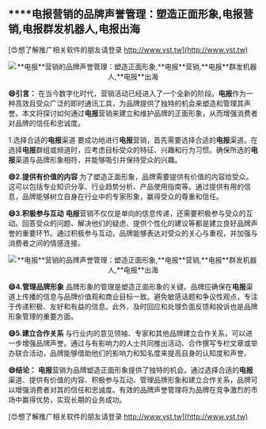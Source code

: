 ## ****电报**营销的品牌声誉管理：塑造正面形象,**电报**营销,**电报**群发机器人,**电报**出海**

[😍想了解推广相关软件的朋友请登录 http://www.vst.tw](http://www.vst.tw)

 <center><img src="https://vst.tw/MP4/tuiguang/png/0.png" alt="**电报**营销的品牌声誉管理：塑造正面形象,**电报**营销,**电报**群发机器人,**电报**出海"></center>

**😄引言：**
在当今数字化时代，营销活动已经进入了一个全新的阶段。**电报**作为一种高效且受众广泛的即时通讯工具，为品牌提供了独特的机会来塑造和管理其声誉。本文将探讨如何通过**电报**营销来建立和维护品牌的正面形象，从而增强消费者对品牌的信任和忠诚度。

1.选择合适的**电报**渠道
要成功地进行**电报**营销，首先需要选择合适的**电报**渠道。在选择**电报**群组或频道时，应考虑目标受众的特征、兴趣和行为习惯。确保所选的**电报**渠道与品牌形象相符，并能够吸引并保持受众的兴趣。

**😄2.提供有价值的内容**
为了塑造正面形象，品牌需要提供有价值的内容给受众。这可以包括专业知识分享、行业趋势分析、产品使用指南等。通过提供有用的信息，品牌能够树立自身在行业中的专家形象，赢得受众的尊重和信任。

**😄3.积极参与互动**
**电报**营销不仅仅是单向的信息传递，还需要积极参与受众的互动。回答受众的问题、解决他们的疑虑、提供个性化的建议等都是建立良好品牌声誉的重要环节。通过积极参与互动，品牌能够表达对受众的关心与重视，并加强与消费者之间的情感连接。

 <center><img src="https://vst.tw/MP4/tuiguang/png/2.png" alt="**电报**营销的品牌声誉管理：塑造正面形象,**电报**营销,**电报**群发机器人,**电报**出海"></center>

**😄4.管理品牌形象**
品牌形象的管理是塑造正面形象的关键。品牌应确保在**电报**渠道上传播的信息与品牌价值观和商业目标一致。避免敏感话题和争议性观点，专注于传递积极、友好和有益的信息。此外，及时回应和处理负面反馈和投诉也是品牌形象管理的重要方面。

**😄5.建立合作关系**
与行业内的意见领袖、专家和其他品牌建立合作关系，可以进一步增强品牌声誉。通过与有影响力的人士共同推出活动、合作撰写专栏文章或举办联合活动，品牌能够借助他们的影响力和知名度来提高自身的认知度和声誉。

**😄结论：**
**电报**营销为品牌塑造正面形象提供了独特的机会。通过选择合适的**电报**渠道、提供有价值的内容、积极参与互动、管理品牌形象和建立合作关系，品牌可以增强消费者对其的信任和忠诚度。有效的品牌声誉管理将为品牌在竞争激烈的市场中赢得优势，实现长期的业务成功。

[😍想了解推广相关软件的朋友请登录 http://www.vst.tw](http://www.vst.tw)



